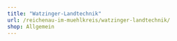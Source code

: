 ```yaml
---
title: "Watzinger-Landtechnik"
url: /reichenau-im-muehlkreis/watzinger-landtechnik/
shop: Allgemein
---
```


